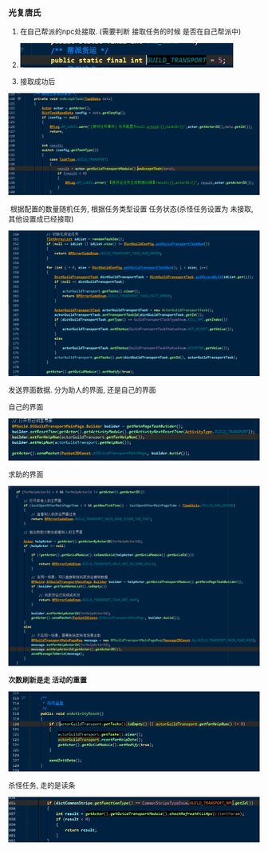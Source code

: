 ### 光复唐氏

1.  在自己帮派的npc处接取. (需要判断 接取任务的时候 是否在自己帮派中)
2. ![image-20200924151926052](image-20200924151926052.png)

3. 接取成功后

![image-20200924155559329](image-20200924155559329.png)



​	根据配置的数量随机任务,  根据任务类型设置 任务状态(杀怪任务设置为 未接取, 其他设置成已经接取)

![image-20200924155613492](image-20200924155613492.png)



发送界面数据.  分为助人的界面, 还是自己的界面

自己的界面

![image-20200924160332117](image-20200924160332117.png)



求助的界面

![image-20200924160350973](image-20200924160350973.png)





**次数刷新是走 活动的重置**

![image-20200924170321358](image-20200924170321358.png)





杀怪任务, 走的是读条

![image-20200924171043221](image-20200924171043221.png)